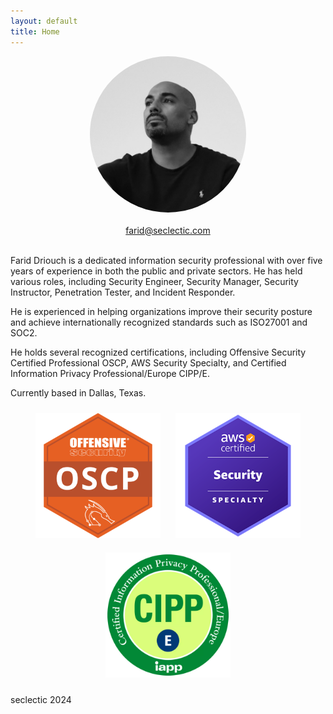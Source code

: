 ```yaml
---
layout: default
title: Home
---
```

<head>
  <link rel="stylesheet" href="https://use.fontawesome.com/releases/v5.8.1/css/all.css">
</head>
<body>

<div style="text-align: center;">
    <img src="./img/farid.jpeg" width="250" height="250" style="border-radius: 50%;">
</div>
<br>
<div style="text-align: center;">
  <a href="mailto:farid@seclectic.com">farid@seclectic.com</a>
</div>

  <div style="text-align: center;">
    <a href="https://twitter.com/s3clectic" target="_blank" rel="noopener noreferrer">
      <i class="fab fa-twitter"></i>
    </a>
    <a href="https://www.linkedin.com/in/farid-driouch/" target="_blank" rel="noopener noreferrer">
      <i class="fab fa-linkedin-in"></i>
    </a>
  </div>
  <br>
</body>


Farid Driouch is a dedicated information security professional with over five years of experience in both the public and private sectors. He has held various roles, including Security Engineer, Security Manager, Security Instructor, Penetration Tester, and Incident Responder.

He is experienced in helping organizations improve their security posture and achieve internationally recognized standards such as ISO27001 and SOC2.

He holds several recognized certifications, including Offensive Security Certified Professional OSCP, AWS Security Specialty, and Certified Information Privacy Professional/Europe CIPP/E.

Currently based in Dallas, Texas.

<div style="text-align: center;">
    <img src="./img/oscp.png" alt="OSCP" width="200" height="200" style="margin: 10px;">
    <img src="./img/aws.png" alt="AWS Security Specialty" width="200" height="200" style="margin: 10px;">
    <img src="./img/cipp.png" alt="CIPP" width="200" height="200" style="margin: 10px;">
</div>
<footer>
  <p>seclectic 2024</p>
</footer>